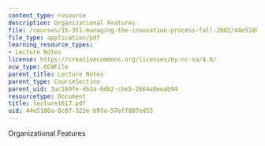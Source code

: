 ```yaml
---
content_type: resource
description: Organizational Features
file: /courses/15-351-managing-the-innovation-process-fall-2002/44e5180a8c07322eb9fa57eff807ed53_lecture1617.pdf
file_type: application/pdf
learning_resource_types:
- Lecture Notes
license: https://creativecommons.org/licenses/by-nc-sa/4.0/
ocw_type: OCWFile
parent_title: Lecture Notes
parent_type: CourseSection
parent_uid: 3ac189fe-db3a-6db2-cbe5-2664a8eeab94
resourcetype: Document
title: lecture1617.pdf
uid: 44e5180a-8c07-322e-b9fa-57eff807ed53
---
```

Organizational Features